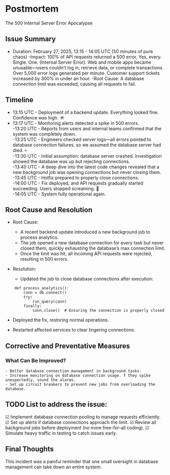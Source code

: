 # Postmortem
The 500 Internal Server Error Apocalypse
## Issue Summary

   - Duration: February 27, 2025, 13:15 - 14:05 UTC (50 minutes of pure chaos)
    -Impact:
        100% of API requests returned a 500 error, Yes, every. Single. One. (Internal Server Error).
        Web and mobile apps became unusable—users couldn’t log in, retrieve data, or complete transactions.
        Over 5,000 error logs generated per minute.
        Customer support tickets increased by 300% in under an hour.
    -Root Cause:
    A database connection limit was exceeded, causing all requests to fail.

## Timeline

   - 13:15 UTC - Deployment of a backend update. Everything looked fine. Confidence was high. ☀️  
   - 13:17 UTC - Monitoring alerts detected a spike in 500 errors.  
    -13:20 UTC - Reports from users and internal teams confirmed that the system was completely down.  
    -13:25 UTC - Engineers checked server logs—all errors pointed to database connection failures. so we assumed the database server had died. 💀  
    -13:30 UTC - Initial assumption: database server crashed. Investigation showed the database was up but rejecting connections.  
    -13:40 UTC - A deep dive into the latest code changes revealed that a new background job was opening connections but never closing them.  
    -13:45 UTC - Hotfix prepared to properly close connections.  
    -14:00 UTC - Fix deployed, and API requests gradually started succeeding. Users stopped screaming. 🎉  
    -14:05 UTC - System fully operational again.  

## Root Cause and Resolution
- Root Cause:

   - A recent backend update introduced a new background job to process analytics.
   - The job opened a new database connection for every task but never closed them, quickly exhausting the database’s max connection limit.
   - Once the limit was hit, all incoming API requests were rejected, resulting in 500 errors.

- Resolution:

   - Updated the job to close database connections after execution:  
```
    def process_analytics():
        conn = db.connect()
        try:
            run_query(conn)
        finally:
            conn.close()  # Ensuring the connection is properly closed  
```  
   - Deployed the fix, restoring normal operations.  

   - Restarted affected services to clear lingering connections.  

## Corrective and Preventative Measures
### What Can Be Improved?  

    - Better database connection management in background tasks.
    - Increase monitoring on database connection usage. f they spike unexpectedly, sound the alarms.
    - Set up circuit breakers to prevent new jobs from overloading the database.

## TODO List to address the issue:

☑ Implement database connection pooling to manage requests efficiently.
☑ Set up alerts if database connections approach the limit.
☑ Review all background jobs before deployment (no more free-for-all coding).
☑ Simulate heavy traffic in testing to catch issues early.

## Final Thoughts

This incident was a painful reminder that one small oversight in database management can take down an entire system.